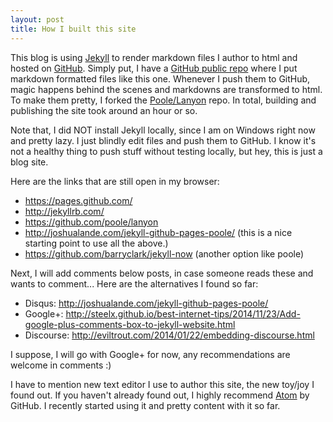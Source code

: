 ```yaml
---
layout: post
title: How I built this site
---
```


This blog is using [Jekyll](http://jekyllrb.com/) to render markdown files I author to html and hosted on [GitHub](http://github.com/). Simply put, I have a [GitHub public repo](https://github.com/koraybalci/koraybalci.github.io) where I put markdown formatted files like this one. Whenever I push them to GitHub, magic happens behind the scenes and markdowns are transformed to html. To make them pretty, I forked the [Poole/Lanyon](https://github.com/poole/lanyon) repo. In total, building and publishing the site took around an hour or so.

Note that, I did NOT install Jekyll locally, since I am on Windows right now and pretty lazy. I just blindly edit files and push them to GitHub. I know it's not a healthy thing to push stuff without testing locally, but hey, this is just a blog site.

Here are the links that are still open in my browser:
* https://pages.github.com/
* http://jekyllrb.com/
* https://github.com/poole/lanyon
* http://joshualande.com/jekyll-github-pages-poole/ (this is a nice starting point to use all the above.)
* https://github.com/barryclark/jekyll-now (another option like poole)

Next, I will add comments below posts, in case someone reads these and wants to comment... Here are the alternatives I found so far:
* Disqus: http://joshualande.com/jekyll-github-pages-poole/
* Google+:  http://steelx.github.io/best-internet-tips/2014/11/23/Add-google-plus-comments-box-to-jekyll-website.html
* Discourse: http://eviltrout.com/2014/01/22/embedding-discourse.html

I suppose, I will go with Google+ for now, any recommendations are welcome in comments :)

I have to mention new text editor I use to author this site, the new toy/joy I found out. If you haven't already found out, I highly recommend [Atom](https://atom.io/) by GitHub. I recently started using it and pretty content with it so far.
